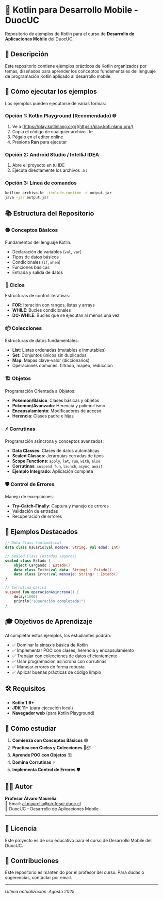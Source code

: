 
# 📱 Kotlin para Desarrollo Mobile - DuocUC

Repositorio de ejemplos de Kotlin para el curso de **Desarrollo de Aplicaciones Mobile** del DuocUC.

## 🎯 Descripción

Este repositorio contiene ejemplos prácticos de Kotlin organizados por temas, diseñados para aprender los conceptos fundamentales del lenguaje de programación Kotlin aplicado al desarrollo mobile.

## 🚀 Cómo ejecutar los ejemplos

Los ejemplos pueden ejecutarse de varias formas:

### **Opción 1: Kotlin Playground (Recomendado) 🌐**
1. Ve a [https://play.kotlinlang.org/](https://play.kotlinlang.org/)
2. Copia el código de cualquier archivo `.kt`
3. Pégalo en el editor online
4. Presiona **Run** para ejecutar

### **Opción 2: Android Studio / IntelliJ IDEA**
1. Abre el proyecto en tu IDE
2. Ejecuta directamente los archivos `.kt`

### **Opción 3: Línea de comandos**
```bash
kotlinc archivo.kt -include-runtime -d output.jar
java -jar output.jar
```

## 📚 Estructura del Repositorio

### 🟢 **Conceptos Básicos**
Fundamentos del lenguaje Kotlin:
- Declaración de variables (`val`, `var`)
- Tipos de datos básicos
- Condicionales (`if`, `when`)
- Funciones básicas
- Entrada y salida de datos

### 🔄 **Ciclos**
Estructuras de control iterativas:
- **FOR**: Iteración con rangos, listas y arrays
- **WHILE**: Bucles condicionales
- **DO-WHILE**: Bucles que se ejecutan al menos una vez

### 📦 **Colecciones**
Estructuras de datos fundamentales:
- **List**: Listas ordenadas (mutables e inmutables)
- **Set**: Conjuntos únicos sin duplicados
- **Map**: Mapas clave-valor (diccionarios)
- Operaciones comunes: filtrado, mapeo, reducción

### 🏗️ **Objetos** 
Programación Orientada a Objetos:
- **Pokemon/Básico**: Clases básicas y objetos
- **Pokemon/Avanzado**: Herencia y polimorfismo
- **Encapsulamiento**: Modificadores de acceso
- **Herencia**: Clases padre e hijas

### ⚡ **Corrutinas**
Programación asíncrona y conceptos avanzados:
- **Data Classes**: Clases de datos automáticas
- **Sealed Classes**: Jerarquías cerradas de tipos
- **Scope Functions**: `apply`, `let`, `run`, `with`, `also`
- **Corrutinas**: `suspend fun`, `launch`, `async`, `await`
- **Ejemplo Integrado**: Aplicación completa

### 🛡️ **Control de Errores**
Manejo de excepciones:
- **Try-Catch-Finally**: Captura y manejo de errores
- Validación de entradas
- Recuperación de errores

## 📝 Ejemplos Destacados

```kotlin
// Data Class (automática)
data class Usuario(val nombre: String, val edad: Int)

// Sealed Class (estados seguros)
sealed class Estado {
    object Cargando : Estado()
    data class Exito(val data: String) : Estado()
    data class Error(val mensaje: String) : Estado()
}

// Corrutina básica
suspend fun operacionAsincrona() {
    delay(1000)
    println("¡Operación completada!")
}
```

## 🎓 Objetivos de Aprendizaje

Al completar estos ejemplos, los estudiantes podrán:

- ✅ Dominar la sintaxis básica de Kotlin
- ✅ Implementar POO con clases, herencia y encapsulamiento
- ✅ Trabajar con colecciones de datos eficientemente
- ✅ Usar programación asíncrona con corrutinas
- ✅ Manejar errores de forma robusta
- ✅ Aplicar buenas prácticas de código limpio

## 🛠️ Requisitos

- **Kotlin 1.9+**
- **JDK 11+** (para ejecución local)
- **Navegador web** (para Kotlin Playground)

## 📖 Cómo estudiar

1. **Comienza con Conceptos Básicos** 🟢
2. **Practica con Ciclos y Colecciones** 🔄📦
3. **Aprende POO con Objetos** 🏗️
4. **Domina Corrutinas** ⚡
5. **Implementa Control de Errores** 🛡️

## 👨‍🏫 Autor

**Profesor Álvaro Maurelia**  
📧 Email: [al.maurelia@profesor.duoc.cl](mailto:al.maurelia@profesor.duoc.cl)  
🏫 DuocUC - Desarrollo de Aplicaciones Mobile

---

## 📄 Licencia

Este proyecto es de uso educativo para el curso de Desarrollo Mobile del DuocUC.

## 🤝 Contribuciones

Este repositorio es mantenido por el profesor del curso. Para dudas o sugerencias, contactar por email.

---

*Última actualización: Agosto 2025*